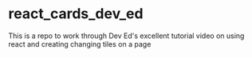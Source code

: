 # react_cards_dev_ed
This is a repo to work through Dev Ed's excellent tutorial video on using react and creating changing tiles on a page
